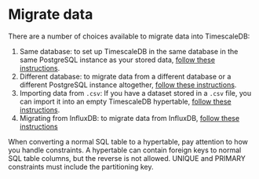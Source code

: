 # Migrate data
There are a number of choices available to migrate data into TimescaleDB:

1.  Same database: to set up TimescaleDB in the same database in the same
    PostgreSQL instance as your stored data,
    [follow these instructions][same-db].
1.  Different database: to migrate data from a different database or a different
    PostgreSQL instance altogether, [follow these instructions][different-db].
1.  Importing data from `.csv`: If you have a dataset stored in a `.csv` file,
    you can import it into an empty TimescaleDB hypertable,
    [follow these instructions][import-data].
1.  Migrating from InfluxDB: to migrate data from InfluxDB,
    [follow these instructions][outflux]

<highlight type="note">
When converting a normal SQL table to a hypertable, pay attention to how you
handle constraints. A hypertable can contain foreign keys to normal SQL table
columns, but the reverse is not allowed. UNIQUE and PRIMARY constraints must
include the partitioning key.
</highlight>


[same-db]: /how-to-guides/migrate-data/same-db/
[different-db]: /how-to-guides/migrate-data/different-db/
[import-data]: /how-to-guides/migrate-data/import-csv/
[outflux]: /how-to-guides/migrate-data/migrate-influxdb/
